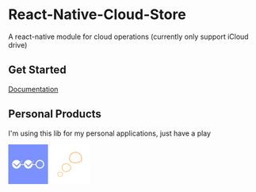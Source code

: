 # React-Native-Cloud-Store

A react-native module for cloud operations (currently only support iCloud drive)

## Get Started
[Documentation](https://react-native-cloud-store.vercel.app/docs/install/with-crna)

## Personal Products
I'm using this lib for my personal applications, just have a play

<a href="https://apps.apple.com/us/app/oh-chores/id1644181127" target="_blank"><img width="80" alt="oh-chores app icon" src="./assets/oh-chores.png"/></a> <a href="https://apps.apple.com/app/%E6%9C%89%E4%B8%AA%E6%83%B3%E6%B3%95/id1572182437" target="_blank"><img width="80" alt="A-Tought app icon" src="./assets/a-thought.png"/></a>

